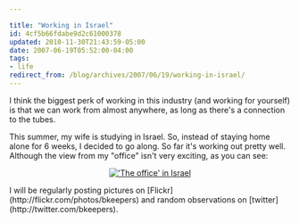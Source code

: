 ```yaml
---

title: "Working in Israel"
id: 4cf5b66fdabe9d2c61000378
updated: 2010-11-30T21:43:59-05:00
date: 2007-06-19T05:52:00-04:00
tags:
- life
redirect_from: /blog/archives/2007/06/19/working-in-israel/
---
```


I think the biggest perk of working in this industry (and working for yourself) is that we can work from almost anywhere, as long as there's a connection to the tubes.

This summer, my wife is studying in Israel. So, instead of staying home alone for 6 weeks, I decided to go along. So far it's working out pretty well. Although the view from my "office" isn't very exciting, as you can see:

<p style="text-align: center">
<a href="http://www.flickr.com/photos/bkeepers/568885711/"><img src="http://farm2.static.flickr.com/1193/568885711_d62639ccb1_m.jpg" alt="'The office' in Israel" title="'The office' in Israel"/></a>

</p>
I will be regularly posting pictures on [Flickr](http://flickr.com/photos/bkeepers) and random observations on [twitter](http://twitter.com/bkeepers).
